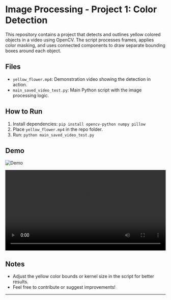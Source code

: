 # Image Processing - Project 1: Color Detection

This repository contains a project that detects and outlines yellow colored objects in a video using OpenCV. The script processes frames, applies color masking, and uses connected components to draw separate bounding boxes around each object.

## Files
- `yellow_flower.mp4`: Demonstration video showing the detection in action.
- `main_saved_video_test.py`: Main Python script with the image processing logic.

## How to Run
1. Install dependencies: `pip install opencv-python numpy pillow`
2. Place `yellow_flower.mp4` in the repo folder.
3. Run: `python main_saved_video_test.py`

## Demo
![Demo](demo.gif)


<p align="center">
  <video width="100%" height="auto" controls>
    <source src="https://github.com/aminemoussi/Image-Processing-Projects/color_detection_demo.mp4" type="video/mp4">
  </video>
</p>

## Notes
- Adjust the yellow color bounds or kernel size in the script for better results.
- Feel free to contribute or suggest improvements!

-------
